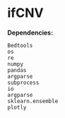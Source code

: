 # ifCNV

**Dependencies:**

```
Bedtools
os
re
numpy
pandas
argparse
subprocess
io
argparse
sklearn.ensemble
plotly
```
